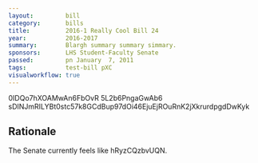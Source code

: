 ```yaml
---
layout:         bill
category:       bills
title:          2016-1 Really Cool Bill 24
year:           2016-2017
summary:        Blargh summary summary simmary.
sponsors:       LHS Student-Faculty Senate
passed:         pn January  7, 2011
tags:           test-bill pXC
visualworkflow: true
---
```



0IDQo7hXOAMwAn6FbOvR 5L2b6PngaGwAb6 sDINJmRILYBt0stc57k8GCdBup97dOi46EjuEjROuRnK2jXkrurdpgdDwKyk 




Rationale
---------
The Senate currently feels like hRyzCQzbvUQN.
